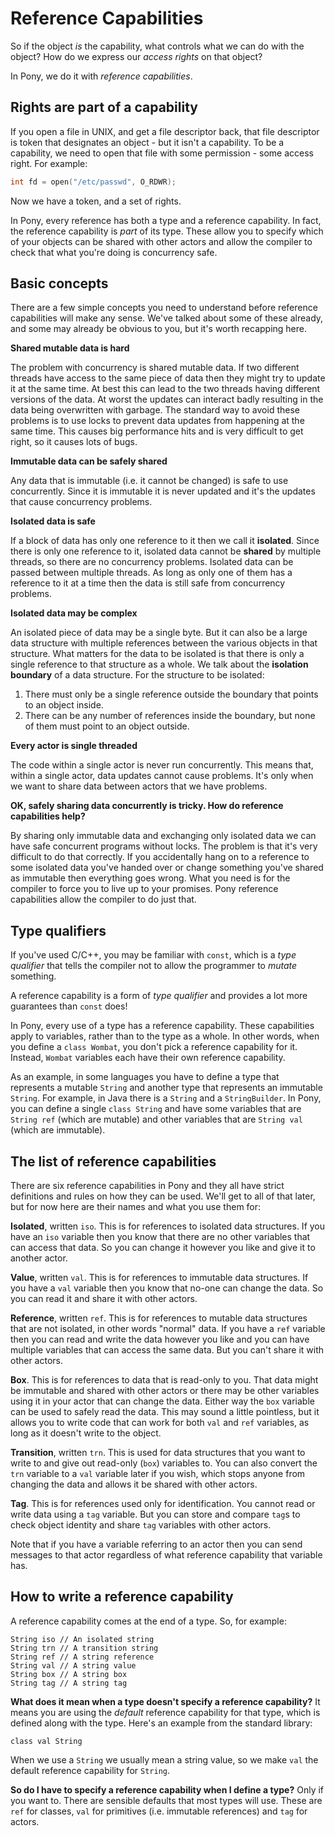 # Reference Capabilities

So if the object _is_ the capability, what controls what we can do with the 
object? How do we express our _access rights_ on that object?

In Pony, we do it with _reference capabilities_.

## Rights are part of a capability

If you open a file in UNIX, and get a file descriptor back, that file 
descriptor is token that designates an object - but it isn't a capability. To 
be a capability, we need to open that file with some permission - some access 
right. For example:

```C
int fd = open("/etc/passwd", O_RDWR);
```

Now we have a token, and a set of rights.

In Pony, every reference has both a type and a reference capability. In fact, 
the reference capability is _part_ of its type. These allow you to specify 
which of your objects can be shared with other actors and allow the compiler to 
check that what you're doing is concurrency safe.

## Basic concepts

There are a few simple concepts you need to understand before reference 
capabilities will make any sense. We've talked about some of these already, and 
some may already be obvious to you, but it's worth recapping here.

__Shared mutable data is hard__

The problem with concurrency is shared mutable data. If two different threads 
have access to the same piece of data then they might try to update it at the 
same time. At best this can lead to the two threads having different versions 
of the data. At worst the updates can interact badly resulting in the data 
being overwritten with garbage. The standard way to avoid these problems is to 
use locks to prevent data updates from happening at the same time. This causes 
big performance hits and is very difficult to get right, so it causes lots of 
bugs.

__Immutable data can be safely shared__

Any data that is immutable (i.e. it cannot be changed) is safe to use 
concurrently. Since it is immutable it is never updated and it's the updates 
that cause concurrency problems.

__Isolated data is safe__

If a block of data has only one reference to it then we call it __isolated__. 
Since there is only one reference to it, isolated data cannot be __shared__ by 
multiple threads, so there are no concurrency problems. Isolated data can be 
passed between multiple threads. As long as only one of them has a reference to 
it at a time then the data is still safe from concurrency problems.

__Isolated data may be complex__

An isolated piece of data may be a single byte. But it can also be a large data 
structure with multiple references between the various objects in that 
structure. What matters for the data to be isolated is that there is only a 
single reference to that structure as a whole. We talk about the 
__isolation boundary__ of a data structure. For the structure to be isolated:

1. There must only be a single reference outside the boundary that points to an 
object inside.
1. There can be any number of references inside the boundary, but none of them 
must point to an object outside.

__Every actor is single threaded__

The code within a single actor is never run concurrently. This means that, 
within a single actor, data updates cannot cause problems. It's only when we 
want to share data between actors that we have problems.

__OK, safely sharing data concurrently is tricky. How do reference capabilities 
help?__

By sharing only immutable data and exchanging only isolated data we can have 
safe concurrent programs without locks. The problem is that it's very difficult 
to do that correctly. If you accidentally hang on to a reference to some 
isolated data you've handed over or change something you've shared as immutable 
then everything goes wrong. What you need is for the compiler to force you to 
live up to your promises. Pony reference capabilities allow the compiler to do 
just that.

## Type qualifiers

If you've used C/C++, you may be familiar with `const`, which is a _type 
qualifier_ that tells the compiler not to allow the programmer to _mutate_ 
something.

A reference capability is a form of _type qualifier_ and provides a lot more 
guarantees than `const` does!

In Pony, every use of a type has a reference capability. These capabilities 
apply to variables, rather than to the type as a whole. In other words, when 
you define a `class Wombat`, you don't pick a reference capability for it. 
Instead, `Wombat` variables each have their own reference capability.

As an example, in some languages you have to define a type that represents a 
mutable `String` and another type that represents an immutable `String`. For 
example, in Java there is a `String` and a `StringBuilder`. In Pony, you can 
define a single `class String` and have some variables that are `String ref` 
(which are mutable) and other variables that are `String val` (which are 
immutable).

## The list of reference capabilities

There are six reference capabilities in Pony and they all have strict 
definitions and rules on how they can be used. We'll get to all of that later, 
but for now here are their names and what you use them for:

__Isolated__, written `iso`. This is for references to isolated data 
structures. If you have an `iso` variable then you know that there are no other 
variables that can access that data. So you can change it however you like and 
give it to another actor.

__Value__, written `val`. This is for references to immutable data structures. 
If you have a `val` variable then you know that no-one can change the data. So 
you can read it and share it with other actors.

__Reference__, written `ref`. This is for references to mutable data structures 
that are not isolated, in other words "normal" data. If you have a `ref` 
variable then you can read and write the data however you like and you can have 
multiple variables that can access the same data. But you can't share it with 
other actors.

__Box__. This is for references to data that is read-only to you. That data 
might be immutable and shared with other actors or there may be other variables 
using it in your actor that can change the data. Either way the `box` variable 
can be used to safely read the data. This may sound a little pointless, but it 
allows you to write code that can work for both `val` and `ref` variables, as 
long as it doesn't write to the object.

__Transition__, written `trn`. This is used for data structures that you want 
to write to and give out read-only (`box`) variables to. You can also convert 
the `trn` variable to a `val` variable later if you wish, which stops anyone 
from changing the data and allows it be shared with other actors.

__Tag__. This is for references used only for identification. You cannot read 
or write data using a `tag` variable. But you can store and compare `tag`s to 
check object identity and share `tag` variables with other actors.

Note that if you have a variable referring to an actor then you can send 
messages to that actor regardless of what reference capability that variable 
has.

## How to write a reference capability

A reference capability comes at the end of a type. So, for example:

```pony
String iso // An isolated string
String trn // A transition string
String ref // A string reference
String val // A string value
String box // A string box
String tag // A string tag
```

__What does it mean when a type doesn't specify a reference capability?__ It 
means you are using the _default_ reference capability for that type, which is 
defined along with the type. Here's an example from the standard library:

```pony
class val String
```

When we use a `String` we usually mean a string value, so we make `val` the 
default reference capability for `String`.

__So do I have to specify a reference capability when I define a type?__ Only 
if you want to. There are sensible defaults that most types will use. These are 
`ref` for classes, `val` for primitives (i.e. immutable references) and `tag` 
for actors.

